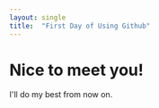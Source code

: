 ```yaml
---
layout: single
title:  "First Day of Using Github"
---
```


# Nice to meet you!

I'll do my best from now on.
